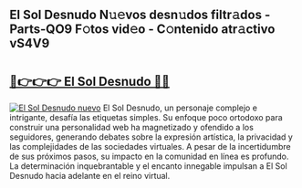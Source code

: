 ## El Sol Desnudo N𝚞𝚎vos desn𝚞dos filtr𝚊dos - Parts-QO9 F𝚘tos vid𝚎o - C𝚘ntenido atr𝚊ctivo vS4V9

# <h2><a href="http://mba6p3.tromn.icu/?c=El+Sol+Desnudo">🔗👉👉👉 El Sol Desnudo 🔗🔗</a></h2>

[![El Sol Desnudo nuevo](https://i.imgur.com/pEAQMta.gif)](http://mba6p3.tromn.icu/?c=El+Sol+Desnudo)
El Sol Desnudo, un personaje complejo e intrigante, desafía las etiquetas simples. Su enfoque poco ortodoxo para construir una personalidad web ha magnetizado y ofendido a los seguidores, generando debates sobre la expresión artística, la privacidad y las complejidades de las sociedades virtuales. A pesar de la incertidumbre de sus próximos pasos, su impacto en la comunidad en línea es profundo. La determinación inquebrantable y el encanto innegable impulsan a El Sol Desnudo hacia adelante en el reino virtual.
